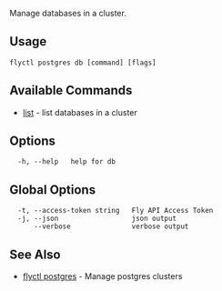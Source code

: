 Manage databases in a cluster.

## Usage

~~~
flyctl postgres db [command] [flags]
~~~

## Available Commands
* [list](/docs/flyctl/postgres-db-list/)	 - list databases in a cluster

## Options

~~~
  -h, --help   help for db
~~~

## Global Options

~~~
  -t, --access-token string   Fly API Access Token
  -j, --json                  json output
      --verbose               verbose output
~~~

## See Also

* [flyctl postgres](/docs/flyctl/postgres/)	 - Manage postgres clusters

